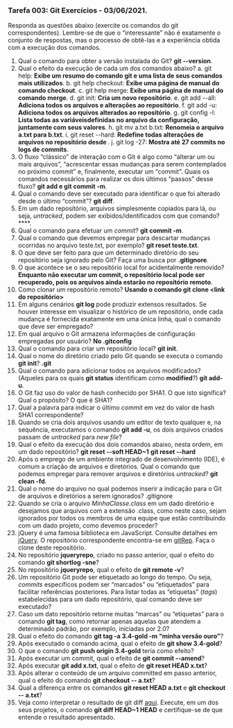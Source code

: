 ### Tarefa 003: Git Exercícios - 03/06/2021.

Responda as questões abaixo (exercite os comandos do git correspondentes). Lembre-se de que o “interessante” não é exatamente o conjunto de respostas, mas o processo de obtê-las e a experiência obtida com a execução dos comandos.


1. Qual o comando para obter a versão instalada do Git?   **git --version**.
2. Qual o efeito da execução de cada um dos comandos abaixo? 
  a. git help: **Exibe um resumo do comando git e uma lista de seus comandos mais utilizados**.
  b. git help checkout: **Exibe uma página de manual do comando checkout**.
  c. git help merge: **Exibe uma página de manual do comando merge**.
  d. git init: **Cria um novo repositório**.
  e. git add --all: **Adiciona todos os arquivos e alterações ao repositório**.
  f. git add -u:  **Adiciona todos os arquivos alterados ao repositório**. 
  g. git config -l: **Lista todas as variáveis ​​definidas no arquivo da configuração, juntamente com seus valores**.
  h. git mv a.txt b.txt: **Renomeia o arquivo a.txt para b.txt**.
  i. git reset --hard: **Redefine todas alterações de arquivos no repositório desde <commit>**.
  j. git log -27: **Mostra até 27 commits no logs de commits**.
3. O fluxo “clássico” de interação com o Git é algo como “alterar um ou mais arquivos”, “acrescentar essas mudanças para serem contemplados no próximo commit” e, finalmente, executar um “commit”. Quais os comandos necessários para realizar os dois últimos “passos” desse fluxo?  **git add <arquivo> e git commit -m**.
4. Qual o comando deve ser executado para identificar o que foi alterado desde o último “commit”? **git diff**.
5. Em um dado repositório, arquivos simplesmente copiados para lá, ou seja, _untracked_, podem ser exibidos/identificados com que comando? ****.
6. Qual o comando para efetuar um _commit_? **git commit -m**.
7. Qual o comando que devemos empregar para descartar mudanças ocorridas no arquivo teste.txt, por exemplo? **git reset teste.txt**.
8. O que deve ser feito para que um determinado diretório do seu repositório seja ignorado pelo Git? Faça uma busca por **.gitignore**.
9. O que acontece se o seu repositório local for acidentalmente removido? **Enquanto não executar um commit, o repositório local pode ser recuperado, pois os arquivos ainda estarão no repositório remoto**.
10. Como clonar um repositório remoto? **Usando o comando git clone <link do repositório>**
11. Em alguns cenários **git log** pode produzir extensos resultados. Se houver interesse em visualizar o histórico de um repositório, onde cada mudança é fornecida exatamente em uma única linha, qual o comando que deve ser empregado?
12. Em qual arquivo o Git armazena informações de configuração empregadas por usuário? **No .gitconfig**
13. Qual o comando para criar um repositório local? **git init**.
14. Qual o nome do diretório criado pelo Git quando se executa o comando **git init**?  **.git**
15. Qual o comando para adicionar todos os arquivos modificados? (Aqueles para os quais **git status** identificam como **modified**?)   **git add-u**.
16. O Git faz uso do valor de hash conhecido por SHA1. O que isto significa? Qual o propósito? O que é SHA1?
17. Qual a palavra para indicar o último _commit_ em vez do valor de hash SHA1 correspondente?
18. Quando se cria dois arquivos usando um editor de texto qualquer e, na sequência, executamos o comando **git add -u**, os dois arquivos criados passam de _untracked_ para _new file_?
19. Qual o efeito da execução dos dois comandos abaixo, nesta ordem, em um dado repositório?
**git reset --soft HEAD~1**
**git reset --hard**
20. Após o emprego de um ambiente integrado de desenvolvimento (IDE), é comum a criação de arquivos e diretórios. Qual o comando que podemos empregar para remover arquivos e diretórios _untracked_?  **git clean -fd**.
21. Qual o nome do arquivo no qual podemos inserir a indicação para o Git de arquivos e diretórios a serem ignorados? .gitignore
22. Quando se cria o arquivo _MinhaClasse.class_ em um dado diretório e desejamos que arquivos com a extensão .class, como neste caso, sejam ignorados por todos os membros de uma equipe que estão contribuindo com um dado projeto, como devemos proceder?
23. jQuery é uma famosa biblioteca em JavaScript. Consulte detalhes em [jQuery](http://jquery.com). O repositório correspondente encontra-se em [gitRep](https://github.com/jquery/jquery.git). Faça o clone deste repositório.
24. No repositório **jqueryrepo**, criado no passo anterior, qual o efeito do comando
**git shortlog -sne**?
25. No repositório **jqueryrepo**, qual o efeito de **git remote -v**?
26. Um repositório Git pode ser etiquetado ao longo do tempo. Ou seja, _commits_ específicos podem ser “marcados” ou “etiquetados” para facilitar referências posteriores. Para listar todas as “etiquetas” (_tags_) estabelecidas para um dado repositório, qual comando deve ser executado?
27. Caso um dato repositório retorne muitas “marcas” ou “etiquetas” para o comando **git tag**, como retornar apenas aquelas que atendem a determinado padrão, por exemplo, iniciadas por 2.0?
28. Qual o efeito do comando **git tag -a 3.4-gold -m “minha versão ouro”**?
29. Após executado o comando acima, qual o efeito de **git show 3.4-gold**?
30. O que o comando **git push origin 3.4-gold** teria como efeito?
31. Após executar um commit, qual o efeito de **git commit --amend**?
32. Após executar **git add x.txt**, qual o efeito de **git reset HEAD x.txt**?
33. Após alterar o conteúdo de um arquivo committed em passo anterior, qual o efeito do comando **git checkout -- a.txt**?
34. Qual a diferença entre os comandos **git reset HEAD a.txt** e **git checkout -- a.txt**?
35. Veja como interpretar o resultado de git diff [aqui](https://medium.com/therobinkim/how-to-read-a-git-diff-6c87a9dc47c5). Execute, em um dos seus projetos, o comando **git diff HEAD~1 HEAD** e certifique-se de que entende o resultado apresentado.





</DIV/>
